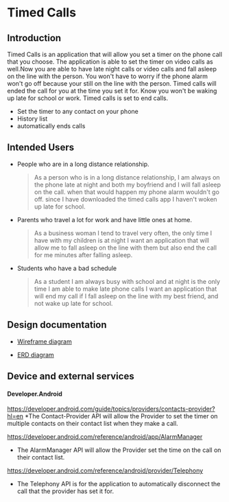 # Timed Calls

## Introduction

Timed Calls is an application that will allow you set a timer on the phone call that you choose. The application is able to set the timer on video calls as well.Now you are able to have late night calls or video calls and fall asleep on the line with the person. You won't have to worry if the phone alarm won't go off because your still on the line with the person. Timed calls will ended the call for you at the time you set it for. Know you won't be waking up late for school or work. Timed calls is set to end calls.

* Set the timer to any contact on your phone
* History list
* automatically ends calls

## Intended Users
* People who are in a long distance relationship.
    
   > As a person who is in a long distance relationship, I am always on the phone late at night and both my boyfriend and I will fall asleep on the call. when that would happen my phone alarm wouldn't go off. since I have downloaded the timed calls app I haven't woken up late for school.
* Parents who travel a lot for work and have little ones at home.
    
    > As a business woman I tend to travel very often, the only time I have with my children is at night I want an application that will allow me to fall asleep on the line with them but also end the call for me minutes after falling asleep.  
* Students who have a bad schedule 

    > As a student I am always busy with school and at night is the only time I am able to make late phone calls I want an application that will  end my call if I fall asleep on the line with my best friend, and not wake up late for school.   

## Design documentation
 
* [Wireframe diagram](wireframe.md)

* [ERD diagram](erd.md)

## Device and external services 

#### Developer.Android 

https://developer.android.com/guide/topics/providers/contacts-provider?hl=en
*The Contact-Provider API will allow the Provider to set the timer on multiple contacts on their contact list when they make a call. 

https://developer.android.com/reference/android/app/AlarmManager
* The AlarmManager API will allow the Provider set the time on the call on their contact list.

https://developer.android.com/reference/android/provider/Telephony
 * The Telephony API is for the application to automatically disconnect the call that the provider has set it for.  